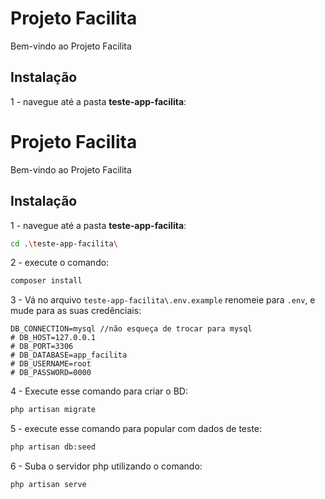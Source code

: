 # Projeto Facilita
Bem-vindo ao Projeto Facilita

## Instalação
1 - navegue até a pasta **teste-app-facilita**: 
# Projeto Facilita
Bem-vindo ao Projeto Facilita

## Instalação
1 - navegue até a pasta **teste-app-facilita**: 
```sh
cd .\teste-app-facilita\
```

2 - execute o comando: 
```sh
composer install
```

3 - Vá no arquivo `teste-app-facilita\.env.example` renomeie para `.env`, e mude para as suas credênciais:
```.env
DB_CONNECTION=mysql //não esqueça de trocar para mysql
# DB_HOST=127.0.0.1
# DB_PORT=3306
# DB_DATABASE=app_facilita
# DB_USERNAME=root
# DB_PASSWORD=0000
```

4 - Execute esse comando para criar o BD: 
```sh
php artisan migrate
```

5 -  execute esse comando para popular com dados de teste:
```sh
php artisan db:seed
```

6 - Suba o servidor php utilizando o comando:
```sh
php artisan serve
```
 